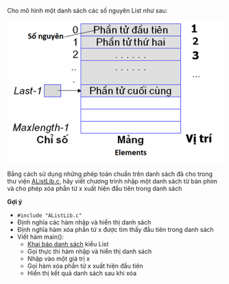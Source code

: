 Cho mô hình một danh sách các số nguyên List như sau:

<img src="../dsdac2.png">

Bằng cách sử dụng những phép toán chuẩn trên danh sách đã cho trong thư viện [AListLib.c](../AListLib.c), hãy viết chương trình nhập một danh sách từ bàn phím và cho phép xóa phần tử x xuất hiện đầu tiên trong danh sách

**Gợi ý**
- `#include "AListLib.c"`
- Định nghĩa các hàm nhập và hiển thị danh sách
- Định nghĩa hàm xóa phần tử x được tìm thấy đầu tiên trong danh sách
- Viết hàm main(): 
    - [Khai báo danh sách](./KhaiBao.c) kiểu List
    - Gọi thực thi hàm nhập và hiển thị danh sách
    - Nhập vào một giá trị x
    - Gọi hàm xóa phần tử x xuất hiện đầu tiên
    - Hiển thị kết quả danh sách sau khi xóa